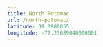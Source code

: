 ```yaml
---
title: North Potomac
url: /north-potomac/
latitude: 39.0980055
longitude: -77.23689040000001
---
```

